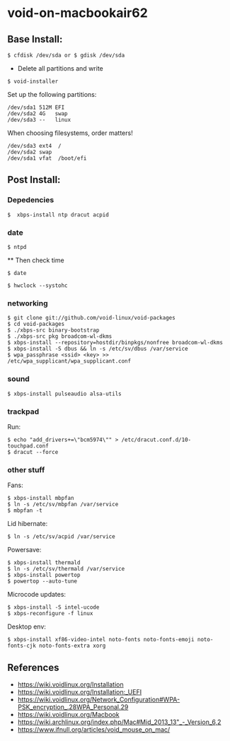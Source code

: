 # void-on-macbookair62

## Base Install: 

```
$ cfdisk /dev/sda or $ gdisk /dev/sda
```
* Delete all partitions and write

```
$ void-installer
```

Set up the following partitions:
```
/dev/sda1 512M EFI
/dev/sda2 4G   swap
/dev/sda3 --   linux
```

When choosing filesystems, order matters!
```
/dev/sda3 ext4  /
/dev/sda2 swap
/dev/sda1 vfat  /boot/efi
```

## Post Install:

### Depedencies

 ```
 $  xbps-install ntp dracut acpid
 ```

### date

 ```
 $ ntpd
 ```
 ** Then check time
 ```
 $ date
 ```
 
 ```
 $ hwclock --systohc
 ```

### networking
```
$ git clone git://github.com/void-linux/void-packages
$ cd void-packages
$ ./xbps-src binary-bootstrap
$ ./xbps-src pkg broadcom-wl-dkms
$ xbps-install --repository=hostdir/binpkgs/nonfree broadcom-wl-dkms
$ xbps-install -S dbus && ln -s /etc/sv/dbus /var/service
$ wpa_passphrase <ssid> <key> >> /etc/wpa_supplicant/wpa_supplicant.conf
```
  
### sound
```
$ xbps-install pulseaudio alsa-utils
```

### trackpad
Run:
```
$ echo "add_drivers+=\"bcm5974\"" > /etc/dracut.conf.d/10-touchpad.conf
$ dracut --force
```

### other stuff
Fans:
```
$ xbps-install mbpfan
$ ln -s /etc/sv/mbpfan /var/service
$ mbpfan -t
```
 
Lid hibernate:
```
$ ln -s /etc/sv/acpid /var/service
```
  
Powersave:
```
$ xbps-install thermald
$ ln -s /etc/sv/thermald /var/service
$ xbps-install powertop
$ powertop --auto-tune
```

Microcode updates:
```
$ xbps-install -S intel-ucode
$ xbps-reconfigure -f linux
```

Desktop env:
```
$ xbps-install xf86-video-intel noto-fonts noto-fonts-emoji noto-fonts-cjk noto-fonts-extra xorg
```
   
## References
* https://wiki.voidlinux.org/Installation
* https://wiki.voidlinux.org/Installation:_UEFI
* https://wiki.voidlinux.org/Network_Configuration#WPA-PSK_encryption_.28WPA_Personal.29
* https://wiki.voidlinux.org/Macbook
* https://wiki.archlinux.org/index.php/Mac#Mid_2013_13"_-_Version_6,2
* https://www.ifnull.org/articles/void_mouse_on_mac/
